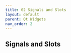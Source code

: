 ```yaml
---
title: 02 Signals and Slots
layout: default
parent: Qt Widgets
nav_order: 2
---
```


## Signals and Slots
